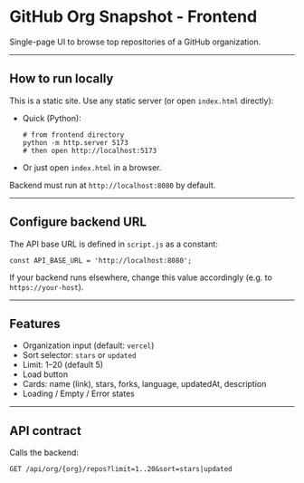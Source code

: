 # GitHub Org Snapshot - Frontend

Single-page UI to browse top repositories of a GitHub organization.

---

## How to run locally

This is a static site. Use any static server (or open `index.html` directly):

- Quick (Python):
  ```
  # from frontend directory
  python -m http.server 5173
  # then open http://localhost:5173
  ```
- Or just open `index.html` in a browser.

Backend must run at `http://localhost:8080` by default.

---

## Configure backend URL

The API base URL is defined in `script.js` as a constant:

```
const API_BASE_URL = 'http://localhost:8080';
```

If your backend runs elsewhere, change this value accordingly (e.g. to `https://your-host`).

---

## Features
- Organization input (default: `vercel`)
- Sort selector: `stars` or `updated`
- Limit: 1–20 (default 5)
- Load button
- Cards: name (link), stars, forks, language, updatedAt, description
- Loading / Empty / Error states

---

## API contract
Calls the backend:
```
GET /api/org/{org}/repos?limit=1..20&sort=stars|updated
```
